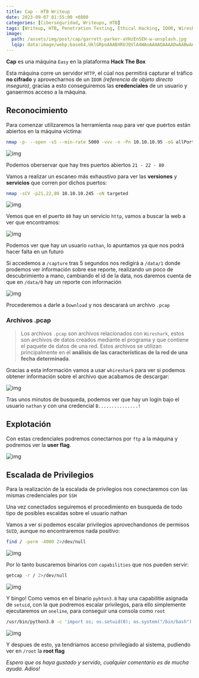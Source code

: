 ```yaml
---
title: Cap - HTB Writeup
date: 2023-09-07 01:55:00 +0800
categories: [Ciberseguridad, Writeups, HTB]
tags: [Writeup, HTB, Penetration Testing, Ethical Hacking, IDOR, Wireshark, .pcap, SUID, Capabilities]
image:
  path: /assets/img/post/cap/garrett-parker-aYHzEnSEH-w-unsplash.jpg
  lqip: data:image/webp;base64,UklGRpoAAABXRUJQVlA4WAoAAAAQAAAADwAABwAAQUxQSDIAAAARL0AmbZurmr57yyIiqE8oiG0bejIYEQTgqiDA9vqnsUSI6H+oAERp2HZ65qP/VIAWAFZQOCBCAAAA8AEAnQEqEAAIAAVAfCWkAALp8sF8rgRgAP7o9FDvMCkMde9PK7euH5M1m6VWoDXf2FkP3BqV0ZYbO6NA/VFIAAAA
---
```


**Cap** es una máquina `Easy` en la plataforma **Hack The Box**

Esta máquina corre un servidor `HTTP`, el cúal nos permitirá capturar el tráfico **no cifrado** y aprovecharnos de un `IDOR` *(referencia de objeto directo inseguro)*, gracias a esto conseguiremos las **credenciales** de un usuario y ganaermos acceso a la máquina.

## **Reconocimiento**

Para comenzar utilizaremos la herramienta `nmap` para ver que puertos están abiertos en la máquina víctima:

```bash
nmap -p- --open -sS --min-rate 5000 -vvv -n -Pn 10.10.10.95 -oG allPorts
```

![img](/assets/img/post/cap/27601d24-4bb1-4fe0-a372-65128d4ec88c.png)

Podemos oberservar que hay tres puertos abiertos `21 - 22 - 80`

Vamos a realizar un escaneo más exhaustivo para ver las **versiones** y **servicios** que corren por dichos puertos:

```bash
nmap -sCV -p21,22,80 10.10.10.245 -oN targeted
```

![img](/assets/img/post/cap/6988a938-89c7-4f6b-a87f-a32295ebb5f9.png)

Vemos que en el puerto `80` hay un servicio `http`, vamos a buscar la web a ver que encontramos:

![img](/assets/img/post/cap/02f91c54-e996-4b0b-a5a8-6bb4ce741d5f.png)

Podemos ver que hay un usuario `nathan`, lo apuntamos ya que nos podrá hacer falta en un futuro

Si accedemos a `/capture` tras 5 segundos nos redigirá a `/data/1` donde prodemos ver información sobre ese reporte, realizando un poco de descubrimiento a mano, cambiando el id de la data, nos daremos cuenta de que en `/data/0` hay un reporte con información

![img](/assets/img/post/cap/23bf5c97-71c9-4722-86dd-bae6ae365ebe.png)

Procederemos a darle a `Download` y nos descarará un archivo `.pcap`

### Archivos .pcap

> Los archivos `.pcap` son archivos relacionados con `Wireshark`, estos son archivos de datos creados mediante el programa y que contiene el paquete de datos de una red. Estos archivos se utilizan principalmente en el **análisis de las características de la red de una fecha determinada**.

Gracias a esta información vamos a usar `whireshark` para ver si podemos obtener información sobre el archivo que acabamos de descargar:

![img](/assets/img/post/cap/9f059673-2d40-4575-a6dd-32e7407ea6a9.png)

Tras unos minutos de busqueda, podemos ver que hay un login bajo el usuario `nathan` y con una credencial `B...............!`

## Explotación

Con estas credenciales podremos conectarnos por `ftp` a la máquina y podremos ver la **user flag**.

![img](/assets/img/post/cap/49772912-9c2d-4419-be46-54ffcceb37cb.png)

## Escalada de Privilegios

Para la realización de la escalada de privilegios nos conectaremos con las mismas credenciales por `SSH`

Una vez conectados seguiremos el procedimiento en busqueda de todo tipo de posibles escaldas sobre el usuario nathan

Vamos a ver si podemos escalar privilegios aprovechandonos de permisos `SUID`, aunque no encontraremos nada positivo:

```bash
find / -perm -4000 2>/dev/null
```

![img](/assets/img/post/cap/70554d01-5ff4-4872-afca-ea373cf6c3b0.png)

Por lo tanto buscaremos binarios con `capabilities` que nos pueden servir:

```bash
getcap -r / 2>/dev/null
```

![img](/assets/img/post/cap/02a4ee85-e5ca-4f6f-8571-3470fdffaf70.png)

Y bingo! Como vemos en el binario `pyhton3.8` hay una capabilitie asignada de `setuid`, con la que podremos escalar privilegos, para ello simplemente ejecutaremos un `oneline`, para conseguir una consola como `root`

```bash
/usr/bin/python3.8 -c 'import os; os.setuid(0); os.system("/bin/bash");'
```

![img](/assets/img/post/cap/ff094ce5-1a72-4ea6-982c-05e55a5118b8.png)

Y despues de esto, ya tendriamos acceso privilegiado al sistema, pudiendo ver en `/root` la **root flag**

*Espero que os haya gustado y servido, cualquier comentario es de mucha ayuda. Adios!*
